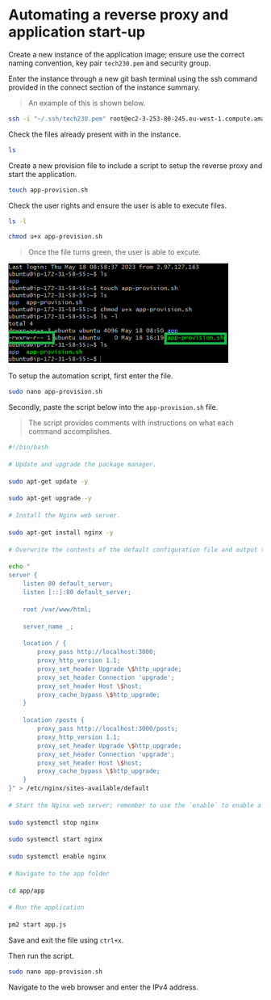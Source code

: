 
# Automating a reverse proxy and application start-up

Create a new instance of the application image; ensure use the correct naming convention, key pair `tech230.pem` and security group.

Enter the instance through a new git bash terminal using the ssh command provided in the connect section of the instance summary.

>An example of this is shown below.

```bash
ssh -i "~/.ssh/tech230.pem" root@ec2-3-253-80-245.eu-west-1.compute.amazonaws.com
```

Check the files already present with in the instance.

```bash
ls
```

Create a new provision file to include a script to setup the reverse proxy and start the application.

```bash
touch app-provision.sh
```

Check the user rights and ensure the user is able to execute files.

```bash
ls -l
```

```bash
chmod u+x app-provision.sh
```

> Once the file turns green, the user is able to excute.

![ls page](ls.png)

To setup the automation script, first enter the file.

```bash
sudo nano app-provision.sh
```

Secondly, paste the script below into the `app-provision.sh` file.

> The script provides comments with instructions on what each command accomplishes.

```bash
#!/bin/bash

# Update and upgrade the package manager.

sudo apt-get update -y

sudo apt-get upgrade -y

# Install the Nginx web server.

sudo apt-get install nginx -y

# Overwrite the contents of the default configuration file and output the new file contents.

echo "
server {
    listen 80 default_server;
    listen [::]:80 default_server;

    root /var/www/html;

    server_name _;

    location / {
        proxy_pass http://localhost:3000;
        proxy_http_version 1.1;
        proxy_set_header Upgrade \$http_upgrade;
        proxy_set_header Connection 'upgrade';
        proxy_set_header Host \$host;
        proxy_cache_bypass \$http_upgrade;
    }

    location /posts {
        proxy_pass http://localhost:3000/posts;
        proxy_http_version 1.1;
        proxy_set_header Upgrade \$http_upgrade;
        proxy_set_header Connection 'upgrade';
        proxy_set_header Host \$host;
        proxy_cache_bypass \$http_upgrade;
    }
}" > /etc/nginx/sites-available/default

# Start the Nginx web server; remember to use the `enable` to enable a service on next system restart.

sudo systemctl stop nginx 

sudo systemctl start nginx

sudo systemctl enable nginx

# Navigate to the app folder

cd app/app

# Run the application

pm2 start app.js
```

Save and exit the file using `ctrl+x`.

Then run the script.

```bash
sudo nano app-provision.sh
```

Navigate to the web browser and enter the IPv4 address.